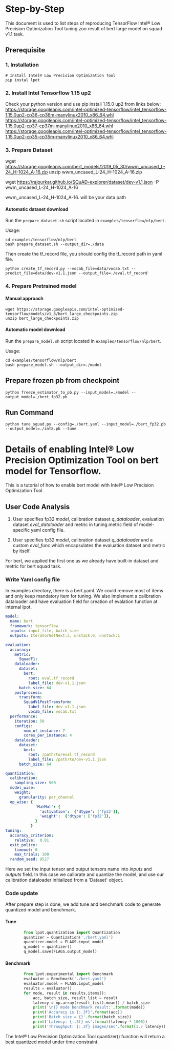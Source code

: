 Step-by-Step
============

This document is used to list steps of reproducing TensorFlow Intel® Low Precision Optimization Tool tuning zoo result of bert large model on squad v1.1 task.


## Prerequisite

### 1. Installation
```shell
# Install Intel® Low Precision Optimization Tool
pip instal lpot
```
### 2. Install Intel Tensorflow 1.15 up2
Check your python version and use pip install 1.15.0 up2 from links below:
https://storage.googleapis.com/intel-optimized-tensorflow/intel_tensorflow-1.15.0up2-cp36-cp36m-manylinux2010_x86_64.whl                
https://storage.googleapis.com/intel-optimized-tensorflow/intel_tensorflow-1.15.0up2-cp37-cp37m-manylinux2010_x86_64.whl
https://storage.googleapis.com/intel-optimized-tensorflow/intel_tensorflow-1.15.0up2-cp35-cp35m-manylinux2010_x86_64.whl

### 3. Prepare Dataset
wget https://storage.googleapis.com/bert_models/2019_05_30/wwm_uncased_L-24_H-1024_A-16.zip
unzip wwm_uncased_L-24_H-1024_A-16.zip

wget https://rajpurkar.github.io/SQuAD-explorer/dataset/dev-v1.1.json -P wwm_uncased_L-24_H-1024_A-16

wwm_uncased_L-24_H-1024_A-16. will be your data path

#### Automatic dataset download
Run the `prepare_dataset.sh` script located in `examples/tensorflow/nlp/bert`.

Usage:
```shell
cd examples/tensorflow/nlp/bert
bash prepare_dataset.sh --output_dir=./data
```

Then create the tf_record file, you should config the tf_record path in yaml file.
```shell
python create_tf_record.py --vocab_file=data/vocab.txt --predict_file=data/dev-v1.1.json --output_file=./eval.tf_record
```

### 4. Prepare Pretrained model

#### Manual approach

```shell
wget https://storage.googleapis.com/intel-optimized-tensorflow/models/v1_8/bert_large_checkpoints.zip
unzip bert_large_checkpoints.zip
```
#### Automatic model download
Run the `prepare_model.sh` script located in `examples/tensorflow/nlp/bert`.

Usage:
```shell
cd examples/tensorflow/nlp/bert
bash prepare_model.sh --output_dir=./model
```

## Prepare frozen pb from checkpoint
  ```shell
  python freeze_estimator_to_pb.py --input_model=./model --output_model=./bert_fp32.pb
  ```
## Run Command
  ```shell
  python tune_squad.py --config=./bert.yaml --input_model=./bert_fp32.pb --output_model=./int8.pb --tune
  ```

Details of enabling Intel® Low Precision Optimization Tool on bert model for Tensorflow.
=========================

This is a tutorial of how to enable bert model with Intel® Low Precision Optimization Tool.
## User Code Analysis
1. User specifies fp32 *model*, calibration dataset *q_dataloader*, evaluation dataset *eval_dataloader* and metric in tuning.metric field of model-specific yaml config file.

2. User specifies fp32 *model*, calibration dataset *q_dataloader* and a custom *eval_func* which encapsulates the evaluation dataset and metric by itself.

For bert, we applied the first one as we  already have built-in dataset and metric for bert squad task. 

### Write Yaml config file
In examples directory, there is a bert.yaml. We could remove most of items and only keep mandatory item for tuning. We also implement a calibration dataloader and have evaluation field for creation of evalation function at internal lpot.

```yaml
model: 
  name: bert
  framework: tensorflow
  inputs: input_file, batch_size
  outputs: IteratorGetNext:3, unstack:0, unstack:1

evaluation:
  accuracy:
    metric:
      SquadF1:
    dataloader:
      dataset:
        bert:
          root: eval.tf_record
          label_file: dev-v1.1.json
      batch_size: 64
    postprocess:
      transform:
        SquadV1PostTransform:
          label_file: dev-v1.1.json
          vocab_file: vocab.txt
  performance:
    iteration: 50
    configs:
        num_of_instance: 7
        cores_per_instance: 4
    dataloader:
      dataset:
        bert:
          root: /path/to/eval.tf_record
          label_file: /path/to/dev-v1.1.json
      batch_size: 64

quantization:            
  calibration:
    sampling_size: 500
  model_wise:
    weight:
      granularity: per_channel
  op_wise: {
             'MatMul': {
               'activation':  {'dtype': ['fp32']},
               'weight':  {'dtype': ['fp32']},
             }
           }
tuning:
  accuracy_criterion:
    relative:  0.01   
  exit_policy:
    timeout: 0       
    max_trials: 100 
  random_seed: 9527

```
Here we set the input tensor and output tensors name into *inputs* and *outputs* field. In this case we calibrate and quantize the model, and use our calibration dataloader initialized from a 'Dataset' object.

### Code update

After prepare step is done, we add tune and benchmark code to generate quantized model and benchmark.

#### Tune
```python
        from lpot.quantization import Quantization
        quantizer = Quantization('./bert.yaml')
        quantizer.model = FLAGS.input_model
        q_model = quantizer()
        q_model.save(FLAGS.output_model)

```
#### Benchmark
```python
        from lpot.experimental import Benchmark
        evaluator = Benchmark('./bert.yaml')
        evaluator.model = FLAGS.input_model
        results = evaluator()
        for mode, result in results.items():
            acc, batch_size, result_list = result
            latency = np.array(result_list).mean() / batch_size
            print('\n{} mode benchmark result:'.format(mode))
            print('Accuracy is {:.3f}'.format(acc))
            print('Batch size = {}'.format(batch_size))
            print('Latency: {:.3f} ms'.format(latency * 1000))
            print('Throughput: {:.3f} images/sec'.format(1./ latency))
```
The Intel® Low Precision Optimization Tool quantizer() function will return a best quantized model under time constraint.

